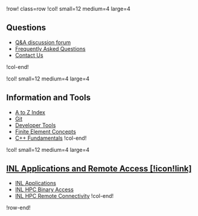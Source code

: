 !row! class=row
!col! small=12 medium=4 large=4
## Questions

- [Q&A discussion forum](https://github.com/idaholab/moose/discussions)
- [Frequently Asked Questions](help/faq/index.md)
- [Contact Us](help/contact_us.md)

!col-end!

!col! small=12 medium=4 large=4
## Information and Tools

- [A to Z Index](help/a-to-z.md)
- [Git](git.md)
- [Developer Tools](help/development/index.md)
- [Finite Element Concepts](finite_element_concepts/index.md)
- [C++ Fundamentals](help/c++/index.md)
!col-end!

!col! small=12 medium=4 large=4
## [INL Applications and Remote Access [!icon!link]](help/inl/index.md)

- [INL Applications](help/inl/applications.md)
- [INL HPC Binary Access](help/inl/hpc_binary.md)
- [INL HPC Remote Connectivity](help/inl/hpc_remote.md)
!col-end!

!row-end!
